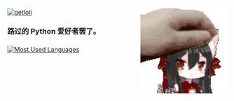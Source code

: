 <img align="right" src="images/motou.gif" alt="touch head" width='200px' />

<a href="https://count.getloli.com/">
  <img align="middle" src="https://count.getloli.com/get/@boxie123?theme=rule34" alt="getloli" />
</a>

### 路过的 Python 爱好者罢了。

<a href="https://github.com/anuraghazra/github-readme-stats">
  <img align="middle" src="https://github-readme-stats.vercel.app/api/top-langs/?username=boxie123&bg_color=151515&title_color=00a0ff&text_color=eeeeee&layout=compact" alt="Most Used Languages" />
</a>

